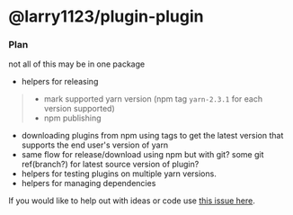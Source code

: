 # @larry1123/plugin-plugin

### Plan
not all of this may be in one package
* helpers for releasing 
> * mark supported yarn version (npm tag `yarn-2.3.1` for each version supported)
> * npm publishing
* downloading plugins from npm using tags to get the latest version that supports the end user's version of yarn
* same flow for release/download using npm but with git? some git ref(branch?) for latest source version of plugin?
* helpers for testing plugins on multiple yarn versions.
* helpers for managing dependencies

If you would like to help out with ideas or code use [this issue here](https://gitlab.com/Larry1123/yarn-contrib/-/issues/3).
